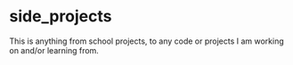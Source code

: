 # side_projects
This is anything from school projects, to any code or projects I am working on and/or learning from.
